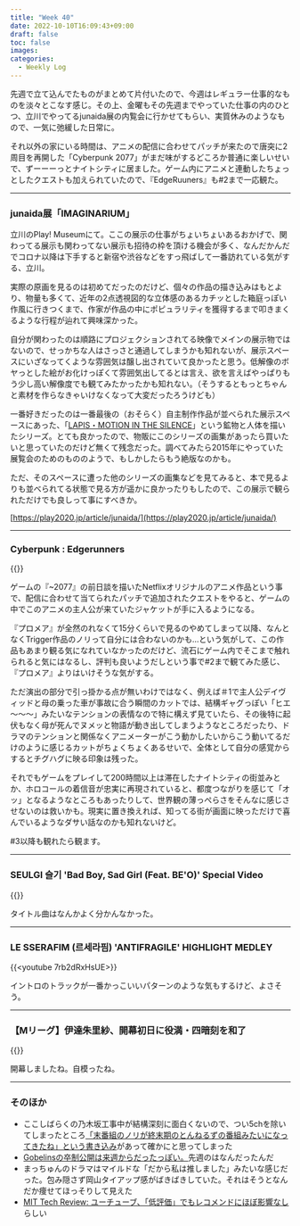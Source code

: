 ```yaml
---
title: "Week 40"
date: 2022-10-10T16:09:43+09:00
draft: false
toc: false
images:
categories:
  - Weekly Log
---
```


先週で立て込んでたものがまとめて片付いたので、今週はレギュラー仕事的なものを淡々とこなす感じ。その上、金曜もその先週までやっていた仕事の内のひとつ、立川でやってるjunaida展の内覧会に行かせてもらい、実質休みのようなもので、一気に弛緩した日常に。  

それ以外の家にいる時間は、アニメの配信に合わせてパッチが来たので唐突に2周目を再開した「Cyberpunk 2077」がまだ味がするどころか普通に楽しいせいで、ずーーーっとナイトシティに居ました。ゲーム内にアニメと連動したちょっとしたクエストも加えられていたので、『EdgeRuuners』も#2まで一応観た。

<!--more-->

---

### junaida展「IMAGINARIUM」

立川のPlay! Museumにて。ここの展示の仕事がちょいちょいあるおかげで、関わってる展示も関わってない展示も招待の枠を頂ける機会が多く、なんだかんだでコロナ以降は下手すると新宿や渋谷などをすっ飛ばして一番訪れている気がする、立川。

実際の原画を見るのは初めてだったのだけど、個々の作品の描き込みはもとより、物量も多くて、近年の2点透視図的な立体感のあるカチッとした箱庭っぽい作風に行きつくまで、作家が作品の中にポピュラリティを獲得するまで叩きまくるような行程が辿れて興味深かった。

自分が関わったのは順路にプロジェクションされてる映像でメインの展示物ではないので、せっかちな人はさっさと通過してしまうかも知れないが、展示スペースにいざなってくような雰囲気は醸し出されていて良かったと思う。低解像のボヤっとした絵がお化けっぽくて雰囲気出してるとは言え、欲を言えばやっぱりもう少し高い解像度でも観てみたかったかも知れない。（そうするともっとちゃんと素材を作らなきゃいけなくなって大変だったろうけども）

一番好きだったのは一番最後の（おそらく）自主制作作品が並べられた展示スペースにあった、「[LAPIS・MOTION IN THE SILENCE](https://www.junaida.com/archives/books/lapis%E3%83%BBmotion-in-the-silence)」という鉱物と人体を描いたシリーズ。とても良かったので、物販にこのシリーズの画集があったら買いたいと思っていたのだけど無くて残念だった。調べてみたら2015年にやっていた展覧会のためのもののようで、もしかしたらもう絶版なのかも。

ただ、そのスペースに遭った他のシリーズの画集などを見てみると、本で見るよりも並べられてる状態で見る方が遥かに良かったりもしたので、この展示で観られただけでも良しって事にすべきか。

[https://play2020.jp/article/junaida/](https://play2020.jp/article/junaida/)

---

### Cyberpunk : Edgerunners

{{<youtube JtqIas3bYhg>}}

ゲームの『~2077』の前日談を描いたNetflixオリジナルのアニメ作品という事で、配信に合わせて当てられたパッチで追加されたクエストをやると、ゲームの中でこのアニメの主人公が来ていたジャケットが手に入るようになる。

『プロメア』が全然のれなくて15分くらいで見るのやめてしまって以降、なんとなくTrigger作品のノリって自分には合わないのかも…という気がして、この作品もあまり観る気になれていなかったのだけど、流石にゲーム内でそこまで触れられると気にはなるし、評判も良いようだしという事で#2まで観てみた感じ、『プロメア』よりはいけそうな気がする。

ただ演出の部分で引っ掛かる点が無いわけではなく、例えば＃1で主人公デイヴィッドと母の乗った車が事故に合う瞬間のカットでは、結構ギャグっぽい「ヒエ～～～」みたいなテンションの表情なので特に構えず見ていたら、その後特に起伏もなく母が死んでヌメッと物語が動き出してしまうようなところだったり、ドラマのテンションと関係なくアニメーターがこう動かしたいからこう動いてるだけのように感じるカットがちょくちょくあるせいで、全体として自分の感覚からするとチグハグに映る印象は残った。 

それでもゲームをプレイして200時間以上は滞在したナイトシティの街並みとか、ホロコールの着信音が忠実に再現されていると、都度つながりを感じて「オッ」となるようなところもあったりして、世界観の薄っぺらさをそんなに感じさせないのは救いかも。現実に置き換えれば、知ってる街が画面に映っただけで喜んでいるようなダサい話なのかも知れないけど。

#3以降も観れたら観ます。

---

### SEULGI 슬기 'Bad Boy, Sad Girl (Feat. BE'O)' Special Video

{{<youtube JonuF1zDNik>}}

タイトル曲はなんかよく分かんなかった。

---

### LE SSERAFIM (르세라핌) 'ANTIFRAGILE' HIGHLIGHT MEDLEY

{{<youtube 7rb2dRxHsUE>}}

イントロのトラックが一番かっこいいパターンのような気もするけど、よさそう。

---

### 【Mリーグ】伊達朱里紗、開幕初日に役満・四暗刻を和了

{{<youtube PDl0C8JMHHg>}}

開幕しましたね。自模ったね。

---

### そのほか

- ここしばらくの乃木坂工事中が結構深刻に面白くないので、つい5chを除いてしまったところ[「末番組のノリが終末期のとんねるずの番組みたいになってきたね」という書き込み](https://mevius.5ch.net/test/read.cgi/nogizaka/1665327973/57)があって確かにと思ってしまった
- [Gobelinsの卒制公開は来週からだったっぽい。](https://youtu.be/MQcQSW0SweQ)先週のはなんだったんだ
- まっちゅんのドラマはマイルドな「だから私は推しました」みたいな感じだった。包み隠さず岡山タイアップ感がばきばきしていた。それはそうとなんだか痩せてほっそりして見えた
- [MIT Tech Review: ユーチューブ、「低評価」でもレコメンドにほぼ影響なし](https://www.technologyreview.jp/s/286452/hated-that-video-youtubes-algorithm-might-push-you-another-just-like-it/) らしい